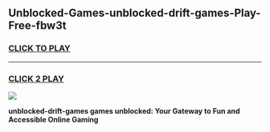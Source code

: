 
## Unblocked-Games-unblocked-drift-games-Play-Free-fbw3t
<h3>
<a href="https://premium76.site?title=unblocked-drift-games&ref=18A">CLICK TO PLAY</a></h3>
<hr>

<h3>
<a href="https://premium76.site?title=unblocked-drift-games&ref=18A">CLICK 2 PLAY</a>
  
</h3>

<a href="https://premium76.site?title=unblocked-drift-games&ref=18A"><img src="https://clearcache.store/games.png"></a>


**unblocked-drift-games games unblocked: Your Gateway to Fun and Accessible Online Gaming**
